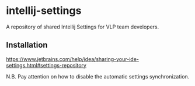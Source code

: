 # intellij-settings
A repository of shared Intellij Settings for VLP team developers.

## Installation
https://www.jetbrains.com/help/idea/sharing-your-ide-settings.html#settings-repository

N.B. Pay attention on how to disable the automatic settings synchronization.
